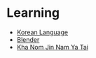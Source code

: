 # Learning

- [Korean Language](KoreanLang.md)
- [Blender](Blender.md)
- [Kha Nom Jin Nam Ya Tai](Nam-Ya-Tai.md)
